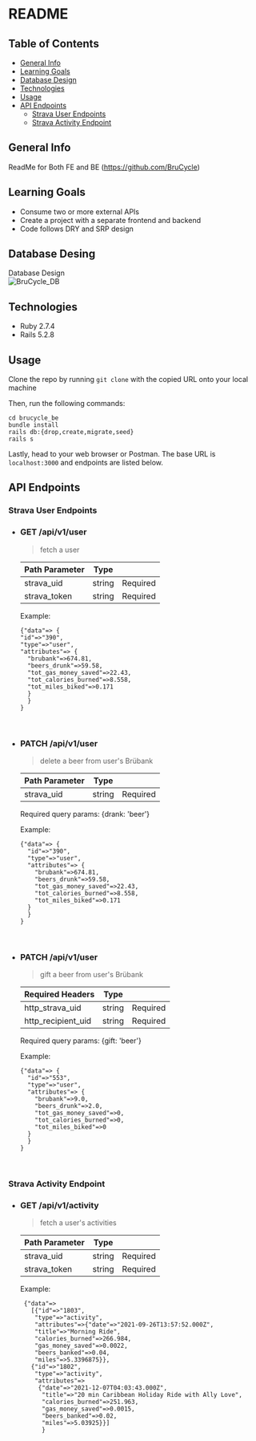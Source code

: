 # README

## Table of Contents
* [General Info](#general-info)
* [Learning Goals](#learning-goals)
* [Database Design](#database-design)
* [Technologies](#technologies)
* [Usage](#usage)
* [API Endpoints](#api-endpoints)
  * [Strava User Endpoints](#strava-user-endpoints)
  * [Strava Activity Endpoint](#strava-activity-endpoint)

## General Info
ReadMe for Both FE and BE (https://github.com/BruCycle)<br>

## Learning Goals
- Consume two or more external APIs
- Create a project with a separate frontend and backend
- Code follows DRY and SRP design

## Database Desing
Database Design
<br>
  ![BruCycle_DB](https://user-images.githubusercontent.com/103780823/211390915-8ba95209-28ba-4c64-8aa6-24038cb32eee.png)
  <br>

## Technologies
- Ruby 2.7.4
- Rails 5.2.8

## Usage

Clone the repo by running `git clone` with the copied URL onto your local machine

Then, run the following commands:
```
cd brucycle_be
bundle install
rails db:{drop,create,migrate,seed}
rails s
```

Lastly, head to your web browser or Postman. The base URL is `localhost:3000` and endpoints are listed below.

## API Endpoints

### Strava User Endpoints
- ### GET /api/v1/user
  > fetch a user
  
  | Path Parameter        | Type          |  |
  | ------------- |:-------------:| -----:|
  | strava_uid      | string | Required |
  | strava_token      | string | Required |
  
  Example:
  ```
  {"data"=> { 
  "id"=>"390",
  "type"=>"user", 
  "attributes"=> { 
    "brubank"=>674.81,
    "beers_drunk"=>59.58, 
    "tot_gas_money_saved"=>22.43, 
    "tot_calories_burned"=>8.558, 
    "tot_miles_biked"=>0.171 
    } 
    } 
  }
  ```
<br> 

- ### PATCH /api/v1/user
  > delete a beer from user's Brübank
  
  | Path Parameter        | Type          |  |
  | ------------- |:-------------:| -----:|
  | strava_uid      | string | Required |

  Required query params:
    {drank: 'beer'}  

  Example:
  
  ```
  {"data"=> { 
    "id"=>"390",
    "type"=>"user", 
    "attributes"=> { 
      "brubank"=>674.81,
      "beers_drunk"=>59.58, 
      "tot_gas_money_saved"=>22.43, 
      "tot_calories_burned"=>8.558, 
      "tot_miles_biked"=>0.171 
    } 
    } 
  }
  ```
  <br>
  
  
- ### PATCH /api/v1/user
  > gift a beer from user's Brübank
  
  | Required Headers        | Type          |  |
  | ------------- |:-------------:| -----:|
  | http_strava_uid      | string | Required |
  | http_recipient_uid      | string | Required |

  Required query params:
    {gift: 'beer'}  

  Example:
  
  ```
  {"data"=> { 
    "id"=>"553",
    "type"=>"user", 
    "attributes"=> { 
      "brubank"=>9.0,
      "beers_drunk"=>2.0, 
      "tot_gas_money_saved"=>0, 
      "tot_calories_burned"=>0, 
      "tot_miles_biked"=>0 
    } 
    } 
  }
  ```
  <br>

### Strava Activity Endpoint
- ### GET /api/v1/activity
  > fetch a user's activities
  
  | Path Parameter        | Type          |  |
  | ------------- |:-------------:| -----:|
  | strava_uid      | string | Required |
  | strava_token      | string | Required |


  Example:
  
  ```
   {"data"=> 
     [{"id"=>"1803",
      "type"=>"activity", 
      "attributes"=>{"date"=>"2021-09-26T13:57:52.000Z", 
      "title"=>"Morning Ride",
      "calories_burned"=>266.984, 
      "gas_money_saved"=>0.0022, 
      "beers_banked"=>0.04, 
      "miles"=>5.3396875}},
     {"id"=>"1802", 
      "type"=>"activity", 
      "attributes"=> 
       {"date"=>"2021-12-07T04:03:43.000Z", 
        "title"=>"20 min Caribbean Holiday Ride with Ally Love", 
        "calories_burned"=>251.963, 
        "gas_money_saved"=>0.0015, 
        "beers_banked"=>0.02, 
        "miles"=>5.03925}}]
        }
    ```
